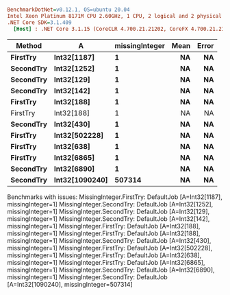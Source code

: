 ``` ini

BenchmarkDotNet=v0.12.1, OS=ubuntu 20.04
Intel Xeon Platinum 8171M CPU 2.60GHz, 1 CPU, 2 logical and 2 physical cores
.NET Core SDK=3.1.409
  [Host] : .NET Core 3.1.15 (CoreCLR 4.700.21.21202, CoreFX 4.700.21.21402), X64 RyuJIT


```
|    Method |              A | missingInteger | Mean | Error |
|---------- |--------------- |--------------- |-----:|------:|
|  **FirstTry** |    **Int32[1187]** |              **1** |   **NA** |    **NA** |
| **SecondTry** |    **Int32[1252]** |              **1** |   **NA** |    **NA** |
| **SecondTry** |     **Int32[129]** |              **1** |   **NA** |    **NA** |
| **SecondTry** |     **Int32[142]** |              **1** |   **NA** |    **NA** |
|  **FirstTry** |     **Int32[188]** |              **1** |   **NA** |    **NA** |
|  FirstTry |     Int32[188] |              1 |   NA |    NA |
| **SecondTry** |     **Int32[430]** |              **1** |   **NA** |    **NA** |
|  **FirstTry** |  **Int32[502228]** |              **1** |   **NA** |    **NA** |
|  **FirstTry** |     **Int32[638]** |              **1** |   **NA** |    **NA** |
|  **FirstTry** |    **Int32[6865]** |              **1** |   **NA** |    **NA** |
| **SecondTry** |    **Int32[6890]** |              **1** |   **NA** |    **NA** |
| **SecondTry** | **Int32[1090240]** |         **507314** |   **NA** |    **NA** |

Benchmarks with issues:
  MissingInteger.FirstTry: DefaultJob [A=Int32[1187], missingInteger=1]
  MissingInteger.SecondTry: DefaultJob [A=Int32[1252], missingInteger=1]
  MissingInteger.SecondTry: DefaultJob [A=Int32[129], missingInteger=1]
  MissingInteger.SecondTry: DefaultJob [A=Int32[142], missingInteger=1]
  MissingInteger.FirstTry: DefaultJob [A=Int32[188], missingInteger=1]
  MissingInteger.FirstTry: DefaultJob [A=Int32[188], missingInteger=1]
  MissingInteger.SecondTry: DefaultJob [A=Int32[430], missingInteger=1]
  MissingInteger.FirstTry: DefaultJob [A=Int32[502228], missingInteger=1]
  MissingInteger.FirstTry: DefaultJob [A=Int32[638], missingInteger=1]
  MissingInteger.FirstTry: DefaultJob [A=Int32[6865], missingInteger=1]
  MissingInteger.SecondTry: DefaultJob [A=Int32[6890], missingInteger=1]
  MissingInteger.SecondTry: DefaultJob [A=Int32[1090240], missingInteger=507314]
